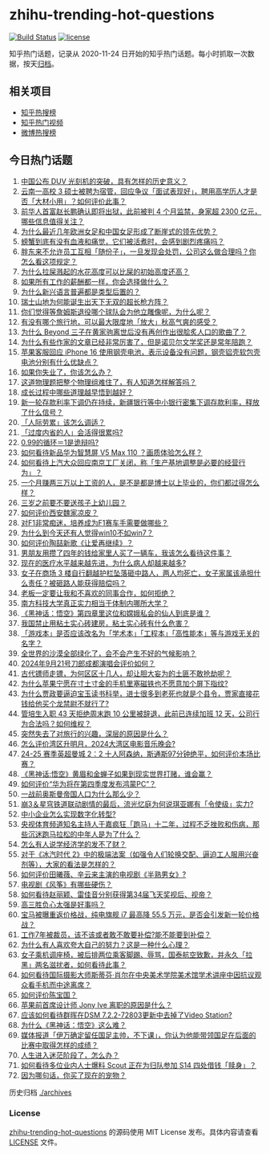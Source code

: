 # zhihu-trending-hot-questions

[![Build Status](https://github.com/justjavac/zhihu-trending-hot-questions/workflows/ci/badge.svg?branch=master)](https://github.com/justjavac/zhihu-trending-hot-questions/actions)
[![license](https://img.shields.io/github/license/justjavac/zhihu-trending-hot-questions)](https://github.com/justjavac/zhihu-trending-hot-questions/blob/master/LICENSE)

知乎热门话题，记录从 2020-11-24
日开始的知乎热门话题。每小时抓取一次数据，按天[归档](./archives)。

## 相关项目

- [知乎热搜榜](https://github.com/justjavac/zhihu-trending-top-search)
- [知乎热门视频](https://github.com/justjavac/zhihu-trending-hot-video)
- [微博热搜榜](https://github.com/justjavac/weibo-trending-hot-search)

## 今日热门话题

<!-- BEGIN -->
<!-- 最后更新时间 Mon Sep 23 2024 13:22:32 GMT+0800 (China Standard Time) -->

1. [中国公布 DUV 光刻机的突破，具有怎样的历史意义？](https://www.zhihu.com/question/667459974)
1. [云南一高校 3 硕士被聘为宿管，回应争议「面试表现好」，聘用高学历人才是否「大材小用」？如何评价此事？](https://www.zhihu.com/question/667659493)
1. [前华人首富赵长鹏确认即将出狱，此前被判 4 个月监禁，身家超 2300 亿元，哪些信息值得关注？](https://www.zhihu.com/question/667873873)
1. [为什么最近几年欧洲女足和中国女足形成了断崖式的领先优势？](https://www.zhihu.com/question/667715326)
1. [螃蟹到底有没有血液和痛觉，它们被活煮时，会感到剧烈疼痛吗？](https://www.zhihu.com/question/633186331)
1. [胖东来不允许员工互相「随份子」，一旦发现会处罚，公司这么做合理吗？你怎么看这项规定？](https://www.zhihu.com/question/667848801)
1. [为什么拉屎溅起的水花高度可以比屎的初始高度还高？](https://www.zhihu.com/question/667767934)
1. [如果所有工作的薪酬都一样，你会选择做什么？](https://www.zhihu.com/question/667133876)
1. [为什么新兴语言普遍都是类型后置的？](https://www.zhihu.com/question/667841945)
1. [瑞士山地为何能诞生出天下无双的超长枪方阵？](https://www.zhihu.com/question/35635680)
1. [你们觉得等詹姆斯退役哪个球队会为他立雕像呢，为什么呢？](https://www.zhihu.com/question/667539791)
1. [有没有哪个旅行地，可以最大限度地「放大」秋高气爽的感受？](https://www.zhihu.com/question/666872509)
1. [为什么 Beyond 三子在黄家驹离世后没有再创作出很脍炙人口的歌曲了？](https://www.zhihu.com/question/20758265)
1. [为什么有些作家的文章已经非常厉害了，但是诺贝尔文学奖还是常年陪跑？](https://www.zhihu.com/question/667062649)
1. [苹果客服回应 iPhone 16 使用钢壳电池，表示设备没有问题，钢壳铝壳软包壳电池分别有什么优缺点？](https://www.zhihu.com/question/667883161)
1. [如果你失业了，你该怎么办？](https://www.zhihu.com/question/667800822)
1. [这道物理题把整个物理组难住了，有人知道怎样解答吗？](https://www.zhihu.com/question/667481643)
1. [成长过程中哪些道理越早悟到越好？](https://www.zhihu.com/question/667842874)
1. [新一轮存款利率下调仍在持续，新疆银行等中小银行密集下调存款利率，释放了什么信号？](https://www.zhihu.com/question/667838654)
1. [「人际劳累」该怎么调适？](https://www.zhihu.com/question/665937969)
1. [「过度内省的人」会活得很累吗?](https://www.zhihu.com/question/646969841)
1. [0.99的循环＝1是诡辩吗?](https://www.zhihu.com/question/393947904)
1. [如何看待新品华为智慧屏 V5 Max 110 ？画质体验怎么样？](https://www.zhihu.com/question/667847066)
1. [如何看待上汽大众回应南京工厂关闭，称「生产基地调整是必要的经营行为」？](https://www.zhihu.com/question/667815250)
1. [一个月赚两三万以上工资的人，是不是都是博士以上毕业的，你们都过得怎么样？](https://www.zhihu.com/question/667354486)
1. [三岁之前要不要送孩子上幼儿园？](https://www.zhihu.com/question/663956859)
1. [如何评价西安魏家凉皮？](https://www.zhihu.com/question/266544629)
1. [对F1非常痴迷，培养成为F1赛车手需要做哪些？](https://www.zhihu.com/question/444802374)
1. [为什么到今天还有人觉得win10不如win7？](https://www.zhihu.com/question/449255026)
1. [如何评价陶喆新歌《让爱再继续》？](https://www.zhihu.com/question/667678867)
1. [男朋友用攒了四年的钱给家里人买了一辆车，我该怎么看待这件事？](https://www.zhihu.com/question/667886656)
1. [现在的医疗水平越来越先进，为什么病人却越来越多?](https://www.zhihu.com/question/662961197)
1. [女子在商场 3 楼自行翻越护栏坠落砸中路人，两人均死亡，女子家属该承担什么责任？被砸路人能获得赔偿吗？](https://www.zhihu.com/question/667837530)
1. [老板一定要让我和不喜欢的同事合作，如何拒绝？](https://www.zhihu.com/question/667358661)
1. [南方科技大学真正实力相当于体制内哪所大学？](https://www.zhihu.com/question/377139808)
1. [《黑神话：悟空》第四章里这位和嫦娥私会的仙人到底是谁？](https://www.zhihu.com/question/667711292)
1. [我国禁止用粘土实心砖建房，粘土实心砖有什么危害？](https://www.zhihu.com/question/638126520)
1. [「游戏本」是否应该改名为「学术本」「工程本」「高性能本」等与游戏无关的名字？](https://www.zhihu.com/question/667429963)
1. [全世界的沙漠全部绿化了，会不会产生不好的气候影响？](https://www.zhihu.com/question/27234230)
1. [2024年9月21号刀郎成都演唱会评价如何？](https://www.zhihu.com/question/667837899)
1. [古代镖师走镖，为何区区十几人，却让胆大妄为的土匪不敢抢劫呢？](https://www.zhihu.com/question/624944310)
1. [为什么苹果宁愿在寸土寸金的手机里塞磁铁也不愿意加个屏下指纹​​​?](https://www.zhihu.com/question/663486295)
1. [为什么贾政要逼迫宝玉读书科举，进士很多到老死也就是个县令，贾家直接花钱给他买个龙禁尉不就行了?](https://www.zhihu.com/question/667225804)
1. [管培生入职 43 天拒绝周末跑 10 公里被辞退，此前已连续加班 12 天，公司行为合法吗？如何维权？](https://www.zhihu.com/question/667844458)
1. [突然失去了对旅行的兴趣，深层的原因是什么？](https://www.zhihu.com/question/301797233)
1. [怎么评价湾区升明月，2024大湾区电影音乐晚会?](https://www.zhihu.com/question/667884839)
1. [24-25 赛季英超曼城 2：2 十人阿森纳，斯通斯97分钟绝平，如何评价本场比赛？](https://www.zhihu.com/question/667896982)
1. [《黑神话:悟空》黄眉和金蝉子如果到现实世界打赌，谁会赢？](https://www.zhihu.com/question/666983742)
1. [如何评价“华为将在第四季度发布鸿蒙PC”？](https://www.zhihu.com/question/667700957)
1. [一战前奥斯曼帝国人口为什么那么少？](https://www.zhihu.com/question/338695427)
1. [崩3＆星穹铁道联动剧情的最后，流光忆庭为何说琪亚娜有「令使级」实力?](https://www.zhihu.com/question/667585082)
1. [中小企业怎么实现数字化转型?](https://www.zhihu.com/question/451810136)
1. [央视体育频道知名主持人于嘉疯狂「跑马」十二年，过程不乏挫败和伤病，那些沉迷跑马拉松的中年人是为了什么？](https://www.zhihu.com/question/667501299)
1. [怎么有人说学经济学的发不了财？](https://www.zhihu.com/question/662551116)
1. [对于《冰汽时代 2》中的极端法案（如强令人们轮换交配、逼迫工人服用兴奋剂等），大家的看法是怎样的？](https://www.zhihu.com/question/667603635)
1. [如何评价田曦薇、辛云来主演的电视剧《半熟男女》?](https://www.zhihu.com/question/667211712)
1. [电视剧《风筝》有哪些硬伤？](https://www.zhihu.com/question/265723481)
1. [如何看待赵丽颖、雷佳音分别获得第34届飞天奖视后、视帝？](https://www.zhihu.com/question/667803912)
1. [高三胜负心太强是好事吗？](https://www.zhihu.com/question/665467104)
1. [宝马被曝重返价格战，纯电旗舰 i7 最高降 55.5 万元，是否会引发新一轮价格战？](https://www.zhihu.com/question/667744117)
1. [工作7年被裁员，该不该或者敢不敢要补偿?能不能要到补偿？](https://www.zhihu.com/question/667324329)
1. [为什么有人喜欢夸大自己的努力？这是一种什么心理？](https://www.zhihu.com/question/667804888)
1. [女子乘机调座椅，被后排两位乘客脚踢、辱骂，国泰航空致歉，并永久「拉黑」两名滋扰者，如何看待此事？](https://www.zhihu.com/question/667808342)
1. [如何看待国际摄影大师斯蒂芬·肖尔在中央美术学院美术馆学术讲座中因抗议观众看手机而中途离席？](https://www.zhihu.com/question/667708999)
1. [如何评价陈宝国？](https://www.zhihu.com/question/330628887)
1. [苹果前首席设计师 Jony Ive 离职的原因是什么？](https://www.zhihu.com/question/550932887)
1. [应该如何看待群晖在DSM 7.2.2-72803更新中去掉了Video Station?](https://www.zhihu.com/question/665933789)
1. [为什么《黑神话：悟空》这么难？](https://www.zhihu.com/question/664783003)
1. [媒体报道「伊万确定留任国足主帅，不下课」，你认为他能带领国足在后面的比赛中取得怎样的成绩？](https://www.zhihu.com/question/667795762)
1. [人生进入迷茫阶段了，怎么办？](https://www.zhihu.com/question/667804264)
1. [如何看待多位业内人士爆料 Scout 正在为归队参加 S14 四处借钱「赎身」？](https://www.zhihu.com/question/667677065)
1. [因为哪句话，你买了现在的宠物？](https://www.zhihu.com/question/630866429)

<!-- END -->

历史归档 [./archives](./archives)

### License

[zhihu-trending-hot-questions](https://github.com/justjavac/zhihu-trending-hot-questions)
的源码使用 MIT License 发布。具体内容请查看 [LICENSE](./LICENSE) 文件。
